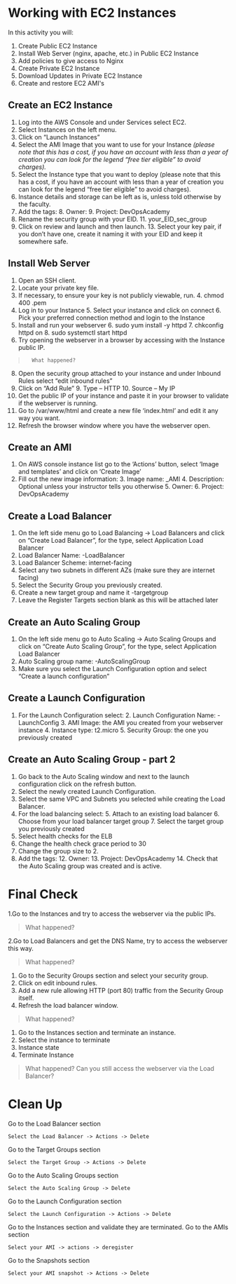 # Working with EC2 Instances

In this activity you will:
1. Create Public EC2 Instance
2. Install Web Server (nginx, apache, etc.) in Public EC2 Instance
3. Add policies to give access to Nginx
4. Create Private EC2 Instance
5. Download Updates in Private EC2 Instance
6. Create and restore EC2 AMI's


## Create an EC2 Instance

 1. Log into the AWS Console and under Services select EC2.
 2. Select Instances on the left menu.
 3. Click on “Launch Instances”
 4. Select the AMI Image that you want to use for your Instance _(please note that this has a cost, if you have an account with less than a year of creation you can look for the legend “free tier eligible” to avoid charges)._
 5. Select the Instance type that you want to deploy (please note that this has a cost, if you have an account with less than a year of creation you can look for the legend “free tier eligible” to avoid charges).
 6. Instance details and storage can be left as is, unless told otherwise by the faculty.
 7. Add the tags:
	 8. Owner: <your EID>
	 9. Project: DevOpsAcademy
 8. Rename the security group with your EID.
	 11. your_EID_sec_group
 9. Click on review and launch and then launch.
	 13. Select your key pair, if you don’t have one, create it naming it with your EID and keep it somewhere safe.


## Install Web Server

 1. Open an SSH client.
 2. Locate your private key file.
 3. If necessary, to ensure your key is not publicly viewable, run.
	 4. chmod 400 <youraccesskey>.pem
 4. Log in to your Instance
	 5. Select your instance and click on connect
	 6. Pick your preferred connection method and login to the Instance
 5. Install and run your webserver
	 6. sudo yum install -y httpd
	 7. chkconfig httpd on
	 8. sudo  systemctl start httpd
 6. Try opening the webserver in a browser by accessing with the Instance public IP. 
>		What happened?
  8. Open the security group attached to your instance and under Inbound Rules select “edit inbound rules”
 8. Click on “Add Rule”
	 9. Type – HTTP
	 10. Source – My IP
 9. Get the public IP of your instance and paste it in your browser to validate if the webserver is running.
 10. Go to /var/www/html and create a new file ‘index.html’ and edit it any way you want.
 11. Refresh the browser window where you have the webserver open.

## Create an AMI

 1. On AWS console instance list go to the ‘Actions’ button, select ‘Image and templates’ and click on ‘Create Image’
 2. Fill out the new image information:
	 3. Image name: <yourEID>_AMI
	 4. Description: Optional unless your instructor tells you otherwise
	 5. Owner: <your EID>
	 6. Project: DevOpsAcademy

## Create a Load Balancer

 1. On the left side menu go to Load Balancing -> Load Balancers and click on “Create Load Balancer”, for the type, select Application Load Balancer
 2. Load Balancer Name: <yourEID>-LoadBalancer
 3. Load Balancer Scheme: internet-facing
 4. Select any two subnets in different AZs (make sure they are internet facing)
 5. Select the Security Group you previously created.
 6. Create a new target group and name it <yourEID>-targetgroup
 7. Leave the Register Targets section blank as this will be attached later


## Create an Auto Scaling Group

 1. On the left side menu go to Auto Scaling -> Auto Scaling Groups and click on “Create Auto Scaling Group”, for the type, select Application Load Balancer 
 2. Auto Scaling group name: <yourEID>-AutoScalingGroup 
 3. Make sure you select the Launch Configuration option and select “Create a launch configuration”

## Create a Launch Configuration

 1. For the Launch Configuration select: 
	 2. Launch Configuration Name: <yourEID>-LaunchConfig
	 3. AMI Image: the AMI you created from your webserver instance
	 4. Instance type: t2.micro
	 5. Security Group: the one you previously created


## Create an Auto Scaling Group - part 2

 1. Go back to the Auto Scaling window and next to the launch configuration click on the refresh button. 
 2. Select the newly created Launch Configuration. 
 3. Select the same VPC and Subnets you selected while creating the Load Balancer. 
 4. For the load balancing select:
	 5. Attach to an existing load balancer 
	 6. Choose from your load balancer target group 
	 7. Select the target group you previously created 
 8. Select health checks for the ELB 
 9. Change the health check grace period to 30
 10. Change the group size to 2. 
 11. Add the tags: 
	 12. Owner: <yourEID> 
	 13. Project: DevOpsAcademy 
	 14. Check that the Auto Scaling group was created and is active.

# Final Check

1.Go to the Instances and try to access the webserver via the public IPs.

> What happened?

2.Go to Load Balancers and get the DNS Name, try to access the webserver this way.

> What happened?

1. Go to the Security Groups section and select your security group.
2. Click on edit inbound rules.
3. Add a new rule allowing HTTP (port 80) traffic from the Security Group itself.
4. Refresh the load balancer window.

> What happened?


 1. Go to the Instances section and terminate an instance.
 2. Select the instance to terminate
 3. Instance state
 4. Terminate Instance
> What happened?
>Can you still access the webserver via the Load Balancer?



# Clean Up


Go to the Load Balancer section
	
	Select the Load Balancer -> Actions -> Delete
Go to the Target Groups section
	
	Select the Target Group -> Actions -> Delete
Go to the Auto Scaling Groups section
	
	Select the Auto Scaling Group -> Delete
Go to the Launch Configuration section

	Select the Launch Configuration -> Actions -> Delete
Go to the Instances section and validate they are terminated.
Go to the AMIs section

	Select your AMI -> actions -> deregister
Go to the Snapshots section

	Select your AMI snapshot -> Actions -> Delete
